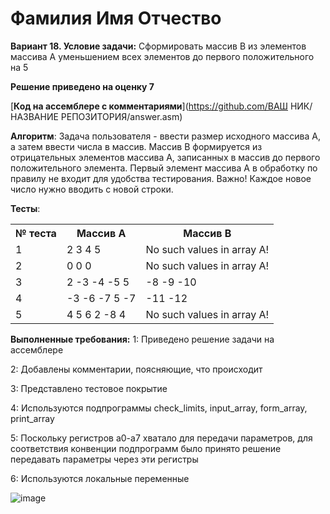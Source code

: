 # Фамилия Имя Отчество

__Вариант 18. Условие задачи:__ Сформировать массив B из элементов массива A уменьшением всех элементов до первого положительного на 5

__Решение приведено на оценку 7__

[__Код на ассемблере с комментариями__](https://github.com/ВАШ НИК/НАЗВАНИЕ РЕПОЗИТОРИЯ/answer.asm)

__Алгоритм__: Задача пользователя - ввести размер исходного массива А, а затем ввести числа в массив. Массив B формируется из отрицательных элементов массива А, записанных в массив до первого положительного элемента. Первый элемент массива А в обработку по правилу не входит для удобства тестирования. Важно! Каждое новое число нужно вводить с новой строки.

__Тесты__:

<table>
    <tr>
        <th>№ теста</th>
        <th>Массив А</th>
        <th>Массив B</th>
    </tr>
    <tr>
        <td>1</td>
        <td>2 3 4 5</td>
        <td>No such values in array A!</td>
    </tr>
    <tr>
        <td>2</td>
        <td>0 0 0</td>
        <td>No such values in array A!</td>
    </tr>
    <tr>
        <td>3</td>
        <td>2 -3 -4 -5 5</td>
        <td>-8 -9 -10</td>
    </tr>
    <tr>
        <td>4</td>
        <td>-3 -6 -7 5 -7</td>
        <td>-11 -12</td>
    </tr>
    <tr>
        <td>5</td>
        <td>4 5 6 2 -8 4</td>
        <td>No such values in array A!</td>
    </tr>
</table>

__Выполненные требования:__
1: Приведено решение задачи на ассемблере

2: Добавлены комментарии, поясняющие, что происходит

3: Представлено тестовое покрытие

4: Используются подпрограммы check_limits, input_array, form_array, print_array

5: Поскольку регистров a0-a7 хватало для передачи параметров, для соответствия конвенции подпрограмм было принято решение передавать параметры через эти регистры

6: Используются локальные переменные

![image](https://github.com/milashkinaa/Variant-18/assets/74614689/95408b78-3c81-4f69-b93d-40cc4f5384ff)
